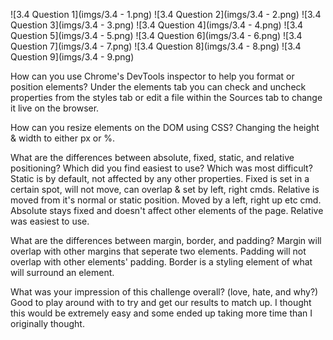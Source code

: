 ![3.4 Question 1](imgs/3.4 - 1.png)
![3.4 Question 2](imgs/3.4 - 2.png)
![3.4 Question 3](imgs/3.4 - 3.png)
![3.4 Question 4](imgs/3.4 - 4.png)
![3.4 Question 5](imgs/3.4 - 5.png)
![3.4 Question 6](imgs/3.4 - 6.png)
![3.4 Question 7](imgs/3.4 - 7.png)
![3.4 Question 8](imgs/3.4 - 8.png)
![3.4 Question 9](imgs/3.4 - 9.png)



How can you use Chrome's DevTools inspector to help you format or position elements? Under the elements tab you can check and uncheck properties from the styles tab or edit a file within the Sources tab to change it live on the browser.

How can you resize elements on the DOM using CSS? Changing the height & width to either px or %.  

What are the differences between absolute, fixed, static, and relative positioning? Which did you find easiest to use? Which was most difficult? Static is by default, not affected by any other properties.  Fixed is set in a certain spot, will not move, can overlap & set by left, right cmds.  Relative is moved from it's normal or static position.  Moved by a left, right up etc cmd.  Absolute stays fixed and doesn't affect other elements of the page.  Relative was easiest to use.

What are the differences between margin, border, and padding? Margin will overlap with other margins that seperate two elements.  Padding will not overlap with other elements' padding.  Border is a styling element of what will surround an element.

What was your impression of this challenge overall? (love, hate, and why?) Good to play around with to try and get our results to match up.  I thought this would be extremely easy and some ended up taking more time than I originally thought.